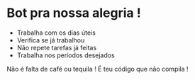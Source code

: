 # Bot pra nossa alegria !

* Trabalha com os dias úteis
* Verifica se já trabalhou
* Não repete tarefas já feitas
* Trabalha nos períodos desejados


Não é falta de café ou tequila !
É teu código que não compila !

